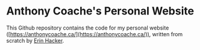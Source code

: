 # Anthony Coache's Personal Website

This Github repository contains the code for my personal website ([https://anthonycoache.ca/](https://anthonycoache.ca/)), written from scratch by [Erin Hacker](https://github.com/erinjhacker).
